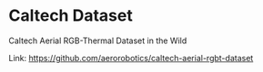 # Caltech Dataset

Caltech Aerial RGB-Thermal Dataset in the Wild

Link: https://github.com/aerorobotics/caltech-aerial-rgbt-dataset